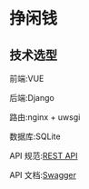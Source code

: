 # 挣闲钱

## 技术选型

前端:VUE

后端:Django

路由:nginx + uwsgi

数据库:SQLite

API 规范:[REST API](https://code-flows-in-you.github.io/Dashboard/08-02-RESTful-api-design-standard)

API 文档:[Swagger](https://code-flows-in-you.github.io/API-document/)
